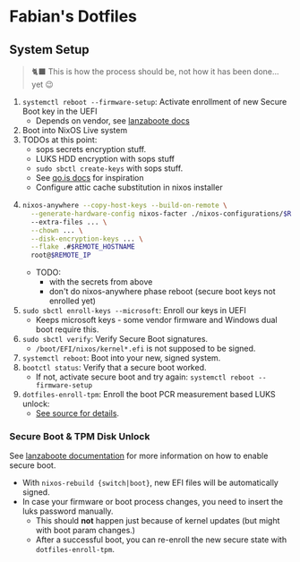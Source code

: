 # Fabian's Dotfiles

## System Setup

> 🐈‍⬛ This is how the process should be, not how it has been done... yet 😉

1. `systemctl reboot --firmware-setup`: Activate enrollment of new Secure Boot key in the UEFI
   - Depends on vendor, see [lanzaboote docs](https://github.com/nix-community/lanzaboote/blob/master/docs/QUICK_START.md#part-2-enabling-secure-boot)
1. Boot into NixOS Live system
1. TODOs at this point:
   - sops secrets encryption stuff.
   - LUKS HDD encryption with sops stuff
   - `sudo sbctl create-keys` with sops stuff.
   - See [qo.is docs](https://git.qo.is/qo.is/infrastructure/src/branch/main/nixos-configurations/setup.md) for inspiration
   - Configure attic cache substitution in nixos installer
1. ```bash
   nixos-anywhere --copy-host-keys --build-on-remote \
     --generate-hardware-config nixos-facter ./nixos-configurations/$REMOTE_HOST/facter.json
     --extra-files ... \
     --chown ... \
     --disk-encryption-keys ... \
     --flake .#$REMOTE_HOSTNAME
     root@$REMOTE_IP
   ```
   - TODO:
     - with the secrets from above
     - don't do nixos-anywhere phase reboot (secure boot keys not enrolled yet)
1. `sudo sbctl enroll-keys --microsoft`: Enroll our keys in UEFI
   - Keeps microsoft keys - some vendor firmware and Windows dual boot require this.
1. `sudo sbctl verify`: Verify Secure Boot signatures.
   - `/boot/EFI/nixos/kernel*.efi` is not supposed to be signed.
1. `systemctl reboot`: Boot into your new, signed system.
1. `bootctl status`: Verify that a secure boot worked.
   - If not, activate secure boot and try again: `systemctl reboot --firmware-setup`
1. `dotfiles-enroll-tpm`: Enroll the boot PCR measurement based LUKS unlock:
   - [See source for details](./packages/dotfiles-enroll-tpm).

### Secure Boot & TPM Disk Unlock

See [lanzaboote documentation](https://github.com/nix-community/lanzaboote/blob/master/docs/QUICK_START.md) for more information on how to enable secure boot.

- With `nixos-rebuild {switch|boot}`, new EFI files will be automatically signed.
- In case your firmware or boot process changes, you need to insert the luks password manually.
  - This should **not** happen just because of kernel updates (but might with boot param changes.)
  - After a successful boot, you can re-enroll the new secure state with `dotfiles-enroll-tpm`.
